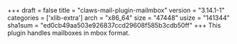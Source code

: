 +++
draft = false
title = "claws-mail-plugin-mailmbox"
version = "3.14.1-1"
categories = ['xlib-extra']
arch = "x86_64"
size = "47448"
usize = "141344"
sha1sum = "ed0cb49aa503e926837ccd29608f585b3cdb50ff"
+++
This plugin handles mailboxes in mbox format.